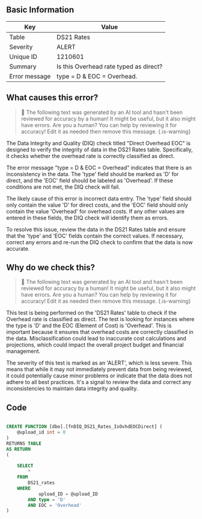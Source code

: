 ## Basic Information
| Key         | Value          |
|-------------|----------------|
| Table       | DS21 Rates |
| Severity    | ALERT |
| Unique ID   | 1210601   |
| Summary     | Is this Overhead rate typed as direct? |
| Error message | type = D & EOC = Overhead. |

## What causes this error?

> :robot: The following text was generated by an AI tool and hasn't been reviewed for accuracy by a human! It might be useful, but it also might have errors. Are you a human? You can help by reviewing it for accuracy! Edit it as needed then remove this message.
{.is-warning}

The Data Integrity and Quality (DIQ) check titled "Direct Overhead EOC" is designed to verify the integrity of data in the DS21 Rates table. Specifically, it checks whether the overhead rate is correctly classified as direct.

The error message "type = D & EOC = Overhead" indicates that there is an inconsistency in the data. The 'type' field should be marked as 'D' for direct, and the 'EOC' field should be labeled as 'Overhead'. If these conditions are not met, the DIQ check will fail.

The likely cause of this error is incorrect data entry. The 'type' field should only contain the value 'D' for direct costs, and the 'EOC' field should only contain the value 'Overhead' for overhead costs. If any other values are entered in these fields, the DIQ check will identify them as errors.

To resolve this issue, review the data in the DS21 Rates table and ensure that the 'type' and 'EOC' fields contain the correct values. If necessary, correct any errors and re-run the DIQ check to confirm that the data is now accurate.
## Why do we check this?

> :robot: The following text was generated by an AI tool and hasn't been reviewed for accuracy by a human! It might be useful, but it also might have errors. Are you a human? You can help by reviewing it for accuracy! Edit it as needed then remove this message.
{.is-warning}

This test is being performed on the 'DS21 Rates' table to check if the Overhead rate is classified as direct. The test is looking for instances where the type is 'D' and the EOC (Element of Cost) is 'Overhead'. This is important because it ensures that overhead costs are correctly classified in the data. Misclassification could lead to inaccurate cost calculations and projections, which could impact the overall project budget and financial management.

The severity of this test is marked as an 'ALERT', which is less severe. This means that while it may not immediately prevent data from being reviewed, it could potentially cause minor problems or indicate that the data does not adhere to all best practices. It's a signal to review the data and correct any inconsistencies to maintain data integrity and quality.
## Code

```sql

CREATE FUNCTION [dbo].[fnDIQ_DS21_Rates_IsOvhdEOCDirect] (
	@upload_id int = 0
)
RETURNS TABLE
AS RETURN
(
	
	SELECT 
		*
	FROM 
		DS21_rates
	WHERE 
			upload_ID = @upload_ID
		AND type = 'D'
		AND EOC = 'Overhead'
)
```
